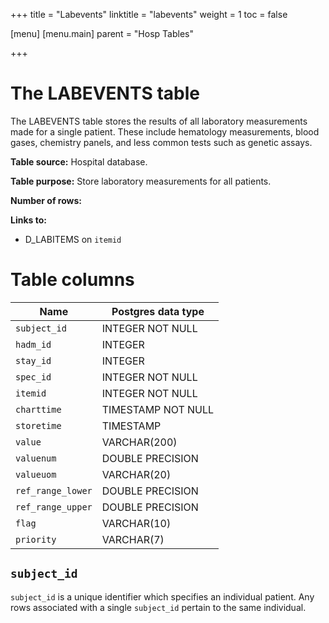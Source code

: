 +++
title = "Labevents"
linktitle = "labevents"
weight = 1
toc = false

[menu]
  [menu.main]
    parent = "Hosp Tables"

+++

# The LABEVENTS table

The LABEVENTS table stores the results of all laboratory measurements made for a single patient.
These include hematology measurements, blood gases, chemistry panels, and less common tests such as genetic assays.

**Table source:** Hospital database.

**Table purpose:** Store laboratory measurements for all patients.

**Number of rows:** 

**Links to:**

* D_LABITEMS on `itemid`

<!--

# Important considerations

-->

# Table columns

Name | Postgres data type
---- | ----
`subject_id` | INTEGER NOT NULL
`hadm_id` | INTEGER
`stay_id` | INTEGER
`spec_id` | INTEGER NOT NULL
`itemid` | INTEGER NOT NULL
`charttime` | TIMESTAMP NOT NULL
`storetime` | TIMESTAMP
`value` | VARCHAR(200)
`valuenum` | DOUBLE PRECISION
`valueuom` | VARCHAR(20)
`ref_range_lower` | DOUBLE PRECISION
`ref_range_upper` | DOUBLE PRECISION
`flag` | VARCHAR(10)
`priority` | VARCHAR(7)

## `subject_id`

`subject_id` is a unique identifier which specifies an individual patient. Any rows associated with a single `subject_id` pertain to the same individual.